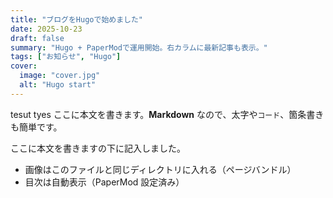 ```yaml
---
title: "ブログをHugoで始めました"
date: 2025-10-23
draft: false
summary: "Hugo + PaperModで運用開始。右カラムに最新記事も表示。"
tags: ["お知らせ", "Hugo"]
cover:
  image: "cover.jpg"
  alt: "Hugo start"
---
```


tesut
tyes
ここに本文を書きます。**Markdown** なので、太字や`コード`、箇条書きも簡単です。

ここに本文を書きますの下に記入しました。

- 画像はこのファイルと同じディレクトリに入れる（ページバンドル）
- 目次は自動表示（PaperMod 設定済み）

